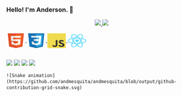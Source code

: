 ### Hello! I'm Anderson. 👋

<div align="center">
  <a href="https://github.com/andmesquita">
  <img height="180em" src="https://github-readme-stats.vercel.app/api?username=andmesquita&show_icons=true&theme=prussian&include_all_commits=true&count_private=true"/>
  <img height="180em" src="https://github-readme-stats.vercel.app/api/top-langs/?username=andmesquita&layout=compact&langs_count=7&theme=prussian"/>

  </div>
  <div style="display: inline_block"><br>
  <img align="center" alt="And-HTML" height="40" width="50" src="https://raw.githubusercontent.com/devicons/devicon/master/icons/html5/html5-original.svg">
  <img align="center" alt="And-CSS" height="40" width="50" src="https://raw.githubusercontent.com/devicons/devicon/master/icons/css3/css3-original.svg">
  <img align="center" alt="And-Js" height="40" width="50" src="https://raw.githubusercontent.com/devicons/devicon/master/icons/javascript/javascript-original.svg">
  <img align="center" alt="And-React" height="40" width="50" src="https://raw.githubusercontent.com/devicons/devicon/master/icons/react/react-original.svg">
 </div>
  
##
 
  <div>
  <a href = "mailto:aandersonmesquita@gmail.com"><img src="https://img.shields.io/badge/Gmail-D14836?style=for-the-badge&logo=gmail&logoColor=white" target="_blank"></a>
  <a href="https://www.linkedin.com/in/aandersonmesquita/" target="_blank"><img src="https://img.shields.io/badge/-LinkedIn-%230077B5?style=for-the-badge&logo=linkedin&logoColor=white" target="_blank"></a> 
  <a href="https://discord.gg/andmesquita#2967" target="_blank"><img src="https://img.shields.io/badge/Discord-7289DA?style=for-the-badge&logo=discord&logoColor=white" target="_blank"></a>
  <a href="https://instagram.com/andmesquita" target="_blank"><img src="https://img.shields.io/badge/-Instagram-%23E4405F?style=for-the-badge&logo=instagram&logoColor=white" target="_blank"></a>
    
    ![Snake animation](https://github.com/andmesquita/andmesquita/blob/output/github-contribution-grid-snake.svg)
    
  </div>  
 
